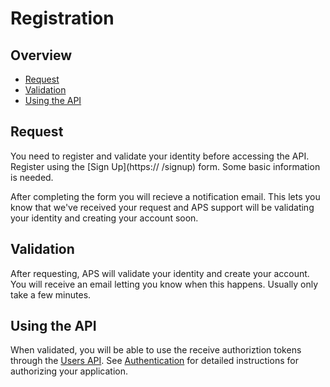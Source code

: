 # Registration

## Overview

- [Request](#request)
- [Validation](#validation)
- [Using the API](#using-the-API)

## Request

You need to register and validate your identity before accessing the API.
Register using the [Sign Up](https://   /signup) form. Some basic information
is needed.

After completing the form you will recieve a notification email. This lets you
know that we've received your request and APS support will be validating your
identity and creating your account soon.

## Validation

After requesting, APS will validate your identity and create your account.
You will receive an email letting you know when this happens. Usually only take
a few minutes.

## Using the API

When validated, you will be able to use the receive authoriztion tokens through
the [Users API](../API/users/README.md). See
[Authentication](../authentication/README.md) for detailed instructions for
authorizing your application.
